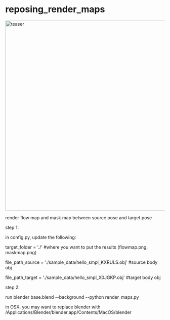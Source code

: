 # reposing_render_maps
<img width="600" alt="teaser" src="https://user-images.githubusercontent.com/8480701/109393612-ad632a80-791a-11eb-9a87-7d4cf80a9beb.png">

render flow map and mask map between source pose and target pose

step 1:

in config.py, update the following:

target_folder = './' #where you want to put the results (flowmap.png, maskmap.png)

file_path_source = './sample_data/hello_smpl_KXRULS.obj' #source body obj

file_path_target = './sample_data/hello_smpl_X0JGKP.obj' #target body obj

step 2:

run blender base.blend --background --python render_maps.py

in OSX, you may want to replace blender with /Applications/Blender/blender.app/Contents/MacOS/blender




